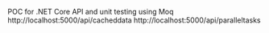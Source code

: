 POC for .NET Core API and unit testing using Moq
http://localhost:5000/api/cacheddata
http://localhost:5000/api/paralleltasks
 
